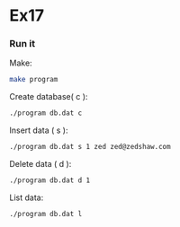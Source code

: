 # Ex17

### Run it

Make:
```sh
make program
```
Create database( c ): 
```sh
./program db.dat c 
```
Insert data ( s ):
```sh
./program db.dat s 1 zed zed@zedshaw.com
```
Delete data ( d ):
```sh
./program db.dat d 1 
```
List data:
```sh
./program db.dat l
```


